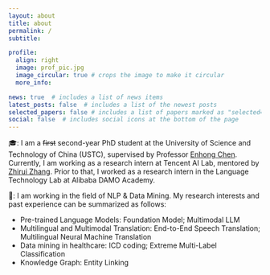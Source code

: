 ```yaml
---
layout: about
title: about
permalink: /
subtitle: 

profile:
  align: right
  image: prof_pic.jpg
  image_circular: true # crops the image to make it circular
  more_info: 

news: true  # includes a list of news items
latest_posts: false  # includes a list of the newest posts
selected_papers: false # includes a list of papers marked as "selected={true}"
social: false  # includes social icons at the bottom of the page
---
```


🎓: I am a  ~~first~~ second-year PhD student at the University of Science and Technology of China (USTC), supervised by Professor [Enhong Chen](http://staff.ustc.edu.cn/~cheneh/). Currently, I am working as a research intern at Tencent AI Lab, mentored by [Zhirui Zhang](https://zrustc.github.io/). Prior to that, I worked as a research intern in the Language Technology Lab at Alibaba DAMO Academy.

🎯: I am working in the field of NLP & Data Mining. My research interests and past experience can be summarized as follows:
  - Pre-trained Language Models: Foundation Model; Multimodal LLM
  - Multilingual and Multimodal Translation: End-to-End Speech Translation; Multilingual Neural Machine Translation
  - Data mining in healthcare: ICD coding; Extreme Multi-Label Classification
  - Knowledge Graph: Entity Linking